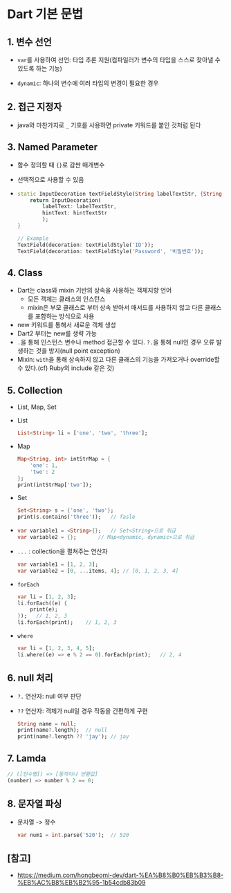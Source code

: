 



#  Dart 기본 문법



## 1. 변수 선언

- `var`를 사용하여 선언: 타입 추론 지원(컴파일러가 변수의 타입을 스스로 찾아낼  수 있도록 하는 기능)

- `dynamic`: 하나의 변수에 여러 타입의 변경이 필요한 경우

  

## 2. 접근 지정자

- java와 마찬가지로 `_` 기호를 사용하면 private 키워드를 붙인 것처럼 된다

  

## 3. Named Parameter

- 함수 정의할 때 `{}`로 감싼 매개변수

- 선택적으로 사용할 수 있음

- ```Dart
  static InputDecoration textFieldStyle(String labelTextStr, {String hintTextStr}) {
      return InputDecoration(
          labelText: labelTextStr,
          hintText: hintTextStr
          );
  }
  
  // Example
  TextField(decoration: textFieldStyle('ID'));
  TextField(decoration: textFieldStyle('Password', '비밀번호'));
  ```



## 4. Class

- Dart는 class와 mixin 기반의 상속을 사용하는 객체지향 언어
  - 모든 객체는 클래스의 인스턴스
  - mixin은 부모 클래스로 부터 상속 받아서 매서드를 사용하지 않고 다른 클래스를 포함하는 방식으로 사용
- new 키워드를 통해서 새로운 객체 생성
- Dart2 부터는 new를 생략 가능 
- `.`을 통해 인스턴스 변수나 method 접근할 수 있다. `?.`을 통해 null인 경우 오류 발생하는 것을 방지(null point exception)
- Mixin: `with`을 통해 상속하지 않고 다른 클래스의 기능을 가져오거나 override할 수 있다.(cf) Ruby의 include 같은 것)



## 5. Collection

- List, Map, Set

- List

  ```dart
  List<String> li = ['one', 'two', 'three'];
  ```

- Map

  ```dart
  Map<String, int> intStrMap = {
      'one': 1,
      'two': 2
  };
  print(intStrMap['two']);
  ```

- Set

  ```dart
  Set<String> s = {'one', 'two'};
  print(s.contains('three'));	// fasle
  ```

- ```dart
  var variable1 = <String>{};	// Set<String>으로 취급
  var variable2 = {};		// Map<dynamic, dynamic>으로 취급
  ```

- `...` : collection을 펼쳐주는 연산자

  ```dart
  var variable1 = [1, 2, 3];
  var variable2 = [0, ...items, 4];	// [0, 1, 2, 3, 4]
  ```

- `forEach`

  ```dart
  var li = [1, 2, 3];
  li.forEach((e) {
      print(e);
  });	// 1, 2, 3
  li.forEach(print);	// 1, 2, 3
  ```

- `where`

  ```dart
  var li = [1, 2, 3, 4, 5];
  li.where((e) => e % 2 == 0).forEach(print);	// 2, 4
  ```



## 6. null 처리

- `?.` 연산자: null 여부 판단

- `??` 연산자: 객체가 null일 경우 작동을 간편하게 구현

  ```dart
  String name = null;
  print(name?.length);	// null
  print(name?.length ?? 'jay');	// jay
  ```



## 7. Lamda

```dart
// ([인수명]) => [동작이나 반환값]
(number) => number % 2 == 0;
```



## 8. 문자열 파싱

- 문자열 -> 정수

  ```dart
  var num1 = int.parse('520');	// 520
  ```



## [참고]

- https://medium.com/hongbeomi-dev/dart-%EA%B8%B0%EB%B3%B8-%EB%AC%B8%EB%B2%95-1b54cdb83b09